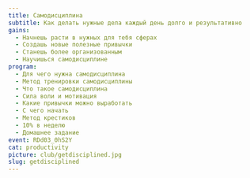 ```yaml
---
title: Самодисциплина
subtitle: Как делать нужные дела каждый день долго и результативно
gains:
  - Начнешь расти в нужных для тебя сферах
  - Создашь новые полезные привычки
  - Станешь более организованным
  - Научишься самодисциплине
program:
  - Для чего нужна самодисциплина
  - Метод тренировки самодисциплины
  - Что такое самодисциплина
  - Сила воли и мотивация
  - Какие привычки можно выработать
  - С чего начать
  - Метод крестиков
  - 10% в неделю
  - Домашнее задание
event: RDd03_0hS2Y
cat: productivity
picture: club/getdisciplined.jpg
slug: getdisciplined
---
```

